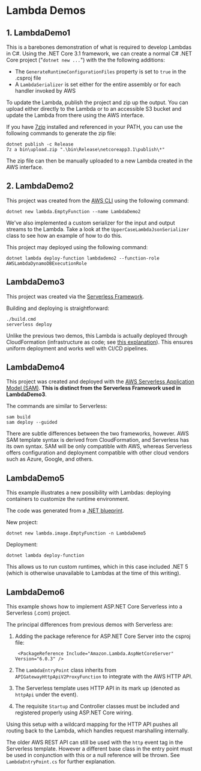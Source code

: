 # Lambda Demos

## 1. LambdaDemo1

This is a barebones demonstration of what is required to develop Lambdas in C#. Using the .NET Core 3.1 framework, we can create a normal C# .NET Core project ("`dotnet new ...`") with the the following additions:

* The `GenerateRuntimeConfigurationFiles` property is set to `true` in the .csproj file
* A `LambdaSerializer` is set either for the entire assembly or for each handler invoked by AWS

To update the Lambda, publish the project and zip up the output. You can upload either directly to the Lambda or to an accessible S3 bucket and update the Lambda from there using the AWS interface.

If you have [7zip](https://www.7-zip.org/) installed and referenced in your PATH, you can use the following commands to generate the zip file:

```
dotnet publish -c Release
7z a bin\upload.zip ".\bin\Release\netcoreapp3.1\publish\*"
```
The zip file can then be manually uploaded to a new Lambda created in the AWS interface.

## 2. LambdaDemo2
This project was created from the [AWS CLI](https://docs.aws.amazon.com/lambda/latest/dg/csharp-package-cli.html) using the following command:
```
dotnet new lambda.EmptyFunction --name LambdaDemo2
```
We've also implemented a custom serializer for the input and output streams to the Lambda. Take a look at the `UpperCaseLambdaJsonSerializer` class to see how an example of how to do this.

This project may deployed using the following command:
```
dotnet lambda deploy-function lambdademo2 --function-role AWSLambdaDynamoDBExecutionRole
```

## LambdaDemo3
This project was created via the [Serverless Framework](https://www.serverless.com/framework/docs/providers/aws/).

Building and deploying is straightforward:
```
./build.cmd
serverless deploy
```

Unlike the previous two demos, this Lambda is actually deployed through CloudFormation (infrastructure as code; see [this explanation](https://docs.aws.amazon.com/AWSCloudFormation/latest/UserGuide/Welcome.html)). This ensures uniform deployment and works well with CI/CD pipelines.

## LambdaDemo4
This project was created and deployed with the [AWS Serverless Application Model (SAM)](https://docs.aws.amazon.com/serverless-application-model/latest/developerguide/what-is-sam.html). **This is distinct from the Serverless Framework used in LambdaDemo3**.

The commands are similar to Serverless:
```
sam build
sam deploy --guided
```

There are subtle differences between the two frameworks, however. AWS SAM template syntax is derived from CloudFormation, and Serverless has its own syntax. SAM will be only compatible with AWS, whereas Serverless offers configuration and deployment compatible with other cloud vendors such as Azure, Google, and others.

## LambdaDemo5
This example illustrates a new possibility with Lambdas: deploying containers to customize the runtime environment.

The code was generated from a [.NET blueprint](https://github.com/aws/aws-lambda-dotnet/tree/master/Blueprints/BlueprintDefinitions/netcore3.1/EmptyFunction-Image/template/src/BlueprintBaseName.1).

New project:
```
dotnet new lambda.image.EmptyFunction -n LambdaDemo5
```
Deployment:
```
dotnet lambda deploy-function
```
This allows us to run custom runtimes, which in this case included .NET 5 (which is otherwise unavailable to Lambdas at the time of this writing).

## LambdaDemo6
This example shows how to implement ASP<area>.NET Core Serverless into a Serverless (.com) project.

The principal differences from previous demos with Serverless are:

1. Adding the package reference for ASP<area>.NET Core Server into the csproj file:
        
        <PackageReference Include="Amazon.Lambda.AspNetCoreServer" Version="6.0.3" />

1. The `LambdaEntryPoint` class inherits from `APIGatewayHttpApiV2ProxyFunction` to integrate with the AWS HTTP API.
1. The Serverless template uses HTTP API in its mark up (denoted as `httpApi` under the event).
1. The requisite `Startup` and Controller classes must be included and registered properly using ASP<area>.NET Core wiring.

Using this setup with a wildcard mapping for the HTTP API pushes all routing back to the Lambda, which handles request marshalling internally.

The older AWS REST API can still be used with the `http` event tag in the Serverless template. However a different base class in the entry point must be used in conjunction with this or a null reference will be thrown. See `LambdaEntryPoint.cs` for further explanation.